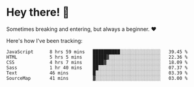 # Hey there! 👋
Sometimes breaking and entering, but always a beginner. ❤️

Here's how I've been tracking:
<!--START_SECTION:waka-->

```text
JavaScript      8 hrs 59 mins   ██████████░░░░░░░░░░░░░░░   39.45 %
HTML            5 hrs 5 mins    █████▓░░░░░░░░░░░░░░░░░░░   22.36 %
CSS             4 hrs 7 mins    ████▓░░░░░░░░░░░░░░░░░░░░   18.09 %
Sass            1 hr 40 mins    ██░░░░░░░░░░░░░░░░░░░░░░░   07.37 %
Text            46 mins         █░░░░░░░░░░░░░░░░░░░░░░░░   03.39 %
SourceMap       41 mins         ▓░░░░░░░░░░░░░░░░░░░░░░░░   03.00 %
```

<!--END_SECTION:waka-->
